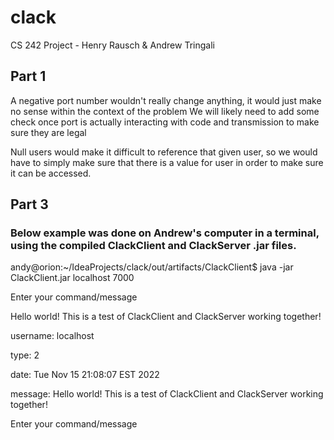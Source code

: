 # clack
 CS 242 Project - Henry Rausch & Andrew Tringali
 
 ## Part 1
A negative port number wouldn't really change anything, it would just make no sense within the context of the problem
We will likely need to add some check once port is actually interacting with code and transmission to make sure they are legal

Null users would make it difficult to reference that given user, so we would have to simply make sure that there is a value for user
in order to make sure it can be accessed.

## Part 3

### Below example was done on Andrew's computer in a terminal, using the compiled ClackClient and ClackServer .jar files. 

andy@orion:~/IdeaProjects/clack/out/artifacts/ClackClient$ java -jar ClackClient.jar localhost 7000 

Enter your command/message 


Hello world! This is a test of ClackClient and ClackServer working together!
 
username: localhost 

type: 2 

date: Tue Nov 15 21:08:07 EST 2022 

message: Hello world! This is a test of ClackClient and ClackServer working together! 

Enter your command/message 
